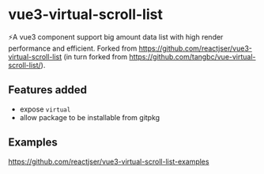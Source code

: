 # vue3-virtual-scroll-list

⚡️A vue3 component support big amount data list with high render performance and efficient. Forked from https://github.com/reactjser/vue3-virtual-scroll-list (in turn forked from https://github.com/tangbc/vue-virtual-scroll-list/).

## Features added

- expose `virtual`
- allow package to be installable from gitpkg

## Examples

https://github.com/reactjser/vue3-virtual-scroll-list-examples
